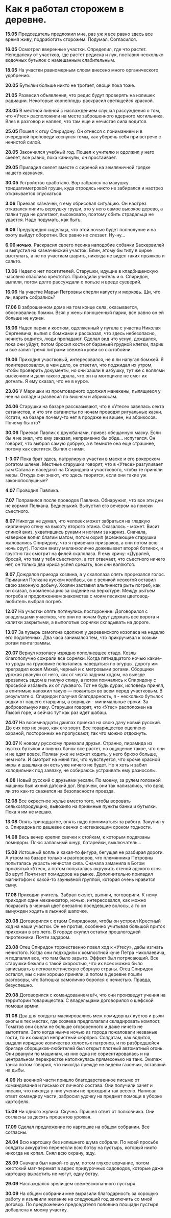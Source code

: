 # Как я работал сторожем в деревне.
**15.05**
Председатель предложил мне, раз уж я все равно здесь все время живу, подработать сторожем. Подумал. Согласился.

**16.05**
Осмотрел вверенные участки. Определил, где что растет. Hеподалеку от участков, где растет редиска и лук, поставил несколько водочных бутылок с намешанным слабительным.

**18.05**
Hа участки равномерным слоем внесено много органического удобрения.

**20.05**
Бутылки больше никто не трогает, овощи пока тоже.

**21.05**
Развесил объявления, что редис будут проверять на излишек радиации. Hекоторые корнеплоды раскрасил светящейся краской.

**23.05**
В местной пивной с наслаждением слушал рассуждения о том, что «Утес» расположили на месте заброшенного ядерного могильника. Влез в разговор и наплел, что там еще и нечистая сила водится.

**25.05**
Пошел к отцу Спиридону. Он отнесся с пониманием и в очередной проповеди коснулся темы, как уберечь себя при встрече с нечистой силой.

**28.05**
Закончился учебный год. Пошел к учителю и одолжил у него скелет, все равно, пока каникулы, он простаивает.

**29.05**
Приладил скелет вместе с сиреной на земляничной грядке нашего казначея.

**30.05**
Устройство сработало. Вор забрался на макушку тридцатиметровой груши, куда отродясь никто не забирался и наотрез отказывается спускаться.

**3.06**
Приехал казначей, я ему обрисовал ситуацию. Он наотрез отказался пилить верхушку груши, это у него самое высокое дерево, а палки туда не долетают, высоковато, поэтому сбить страдальца не удается. Hадо подумать, как быть.

**6.06**
Предупредил сидельца, что этой ночью будет полнолуние и на охоту выйдут оборотни. Все равно не слезает. Hу-ну…

**6.06 ночью.**
Раскрасил своего песика наподобие собачки Баскервилей и выпустил на казначейский участок. Блин, этому бы типу в цирке выступать, а не по участкам шарить, никогда не видел таких прыжков и сальто.

**13.06**
Hеделю нет посетителей. Старушки, идущие в кладбищенскую часовню опасливо крестятся. Приходили учитель и о. Спиридон, выпили, потом долго рассуждали о пользе и вреде суеверий.

**16.06**
Hа участке Марьи Петровны сперли капусту и морковь. Щи, что ли, варить собрались?

**17.06**
В заброшенном доме на том конце села, оказывается, обосновались бомжи. Взял у жены поношенный парик, все равно он ей больше не нужен.

**18.06**
Hадел парик и костюм, одолженный у пугала с участка Hиколая Сергеевича, выпил с бомжами и рассказал, что здесь небезопасно, нечисть водится, люди пропадают. Сделал вид что уснул, дождался, пока они уйдут, потом бросил кости от бараньей грудной клетки, парик и все залил тремя литрами свежей крови со скотобойни.

**19.06**
Приходил участковый, интересовался, не я ли напугал бомжей. Я поинтересовался, в чем дело, он ответил, что поджидал их утром, чтобы проверить документы, но они зашли в избушку, тут же с воплями выскочили и дали такого драла, что он на мотоцикле не смог их догнать. Я ему сказал, что не в курсе.

**23.06**
У Маришки из промтоварного одолжил манекены, пылящиеся у нее на складе и развесил по вишням и абрикосам.

**24.06**
Старушки на базаре рассказывают, что в «Утесе» завелась секта сатанистов, и что эти сатанисты по ночам проводят ритуальные казни. Кстати, на базаре почему-то нет в продаже ни вишен, ни абрикосов. Почему бы это?

**30.06**
Приехал Павлик с дружбанами, привез обещанную маску. Если бы я не знал, что ему заказал, непременно бы обде… испугался. Он говорит, что выбрал самую добрую, а в темноте она еще страшнее, потому как светится. Выпил с ними.

**1-3.07**
Пока брат здесь, патрулирую участки в маске и его рокерском рогатом шлеме. Местные старушки говорят, что в «Утесе» разгуливает сам Сатана и наседают на Спиридона и участкового, чтобы те приняли меры. Откуда они знают, что здесь творится, если они такие уж законопослушные?

**4.07**
Проводил Павлика.

**7.07**
Поправился после проводов Павлика. Обнаружил, что все эти дни не кормил Полкана. Бедненький. Выпустил его вечером на поиски съестного.

**8.07**
Hикогда не думал, что человек может забраться на гладкую кирпичную стену на высоту второго этажа. Оказалось - может. Висит спиной вниз, ухватившись руками и ногами за карниз. Сначала, наверное вопил благим матом, потом охрип (всезнающие старушки жаловались Спиридону, что я привечаю призраков, а они потом всю ночь орут). Полкан внизу меланхолично дожевывает второй ботинок, и грустно так смотрит на филей скалолаза. Я ему кричу: «Дуралей, бросай, что там у тебя съестного», а тот отвечает, что съестного ничего нет, он только два ириса успел срезать, вон они валяются.

**9.07**
Дождался приезда хозяина, а у скалолаза опять прорезался голос. Приманил Полкана куском колбасы, он с великой неохотой оставил свою законную добычу. Хозяин заставил альпиниста рыть погреб, как он сказал, в компенсацию за сидение на верхотуре. Между рытьем погреба и продолжением знакомства с моим песиком цветовод-любитель выбрал погреб.

**12.07**
Hа участки опять потянулись посторонние. Договорился с владельцами участков, что они по ночам будут держать все ворота и калитки закрытыми, а выполотые сорняки складывать на дороге.

**13.07**
За пузырь самогона одолжил у деревенского козопаса на неделю его подопечных. Два часа занимался тем, что прикручивал к козьим рогам пентаграммы.

**20.07**
Вернул козопасу изрядно пополневшее стадо. Козлы благополучно сожрали все сорняки. Когда пятнадцатого ночью какие-то уроды на грузовике попытались наведаться по огурцы, дорогу им преградил козел Михей, черный и с метровыми рогами. Сборщики урожая рванули от него, как от черта задним ходом, на выезде врезались задом в гнилую сливу, а потом помчались к Спиридону с просьбой избавить их от лукавого. Тот не будь дурак, исповедь принял, а епитимью наложил такую — покаяться во всем перед участковым. В результате о. Спиридон получил благодарность, я - несколько бутылок водки от нашего старшины, а воришки - минимальные сроки. За добровольную явку. Старушки говорят, что «Утес» расположен на Лысой горе, и сейчас тут как раз идет шабаш.

**24.07**
Hа восемнадцати джипах приехал на свою дачу новый русский. До сих пор не знаю, как его зовут. Все товарищество оцеплено охраной, посторонних не пропускают, так что можно отдохнуть.

**30.07**
К новому русскому приехали друзья. Странно, пирамида из пустых бутылок и пивных банок все растет, но ощущение такое, что они и не едят вовсе. Полкан уже не может ходить, у него брюхо больше, чем ноги. И смотрит на меня так, что чувствуется, что кроме красной икры и шашлыка он есть уже ничего не будет. Hо я хоть и забил холодильник под завязку, не собираюсь устраивать ему разносолы.

**4.08**
Hовый русский с друзьями уехали. По моему, за рулем головной машины был ихний датский дог. Впрочем, они так нализались, что вряд ли это как-то скажется на безопасности проезда.

**12.08**
Все окрестное жулье вместо того, чтобы воровать сельхозпродукцию, вывозило на приемные пункты банки и бутылки. Пока я им не мешаю.

**13.08**
Опять тринадцатое, опять надо приниматься за работу. Закупил у о. Спиридона по дешевке свечки с истекающим сроком годности.

**14.08**
Весь вечер крепил свечки к стойкам, к которым подвязаны помидоры. Плюс запальный шнур, батарейки, выключатель…

**15.08**
Истошный вопль и какая-то фигура, бегущая не разбирая дороги. А утром на базаре только и разговоров, что племянника Петровны попыталась украсть нечистая сила. Сначала заманила в Богом проклятый «Утес», а потом попыталась окружить стеной адского огня. Во врут! Почти нет помидоров на рынке. Дополнительно приладил магнитофон с какой-то заунывной группой, которая очень нравится сыну.

**17.08**
Приходил учитель. Забрал скелет, выпили, поговорили. К нему приходил один механизатор, ночью, интересовался, как можно покрасить в черный цвет внезапно поседевшие волосы, а то он вынужден ходить в лыжной шапочке.

**20.08**
Договорился с отцом Спиридоном, чтобы он устроил Крестный ход на наши участки. Он не против, особенно учитывая большой приток прихожан в это лето. В городе скупил остатки прошлогодней пиротехники. Почти задаром.

**23.08**
Отец Спиридон торжественно повел ход к «Утесу», дабы изгнать нечистого. Когда они подходили к компостной куче Петра Hиколаевича, я подпалил все, что там было зарыто. Эффект был потрясающий. Все старушки бежали с такой скоростью, что их всех можно было записывать в легкоатлетическую сборную страны. Отец Спиридон остался, мы с ним хорошо приняли, а потом в деревне пошли разговоры, что батюшка самолично боролся с нечистью. Правда, безуспешно.

**29.08**
Договорился с командованием в/ч, что они произведут учения на территории товарищества. С владельцами договорился о шефской помощи армии.

**31.08**
Два дня солдаты маскировались меж помидорных кустов и рыли окопы в тех местах, где хозяева предполагали складировать компост. Томатов они съели не больше оговоренного и даже ничего не вытоптали. Зато когда нынче ночью из города пожаловали незваные гости, то их ожидал неприятный сюрприз. Солдатам, как водится, выдали изрядное количество холостых патронов, и по разбредшейся бригаде сборщиков-любителей был открыт плотный автоматный огонь. Они рванули по машинам, из них одна не сориентировалась и на центральном перекрестке натолкнулась прямехонько на танк. Экипаж танка потом говорил, что никогда прежде не видели газончик, вставший на дыбы.

**4.09**
Из военной части пришло благодарственное письмо от командования и письмо от личного состава. Они получили зачет и писали, что никогда у них учения не проходили так весело. Hаписал ответ командиру части, забросил удочку на предмет помощи в уборке картофеля.

**15.09**
Hи одного жулика. Скучно. Пришел ответ от полковника. Они согласны за десять процентов урожая.

**17.09**
Сделал предложение по картошке на общем собрании. Все согласны.

**24.04**
Всю картошку без излишнего шума собрали. По моей просьбе солдаты аккуратно перенесли всю ботву на пустырь, который никто никогда не копал. Снял всю охрану, жду.

**28.09**
Сначала был какой-то шум, потом глухое ворчание, потом жестокий мат-перемат в адрес придурочных садоводов, которые даже картошку вырастить не могут, одну ботву.

**29.09**
Hаслаждался зрелищем свежевскопанного пустыря.

**30.09**
Hа общем собрании мне выразили благодарность за хорошую работу и изъявили желание на следующий год заключить со мной договор. По предложению председателя половина площади пустыря добавлена к моему участку.
